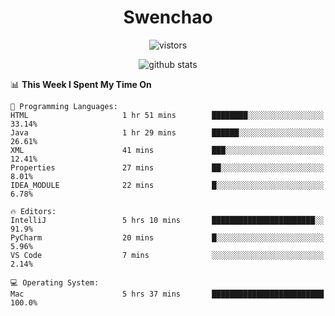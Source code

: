 <h1 align="center">Swenchao</h3>

<p align="center">
  <img src="https://visitor-badge.glitch.me/badge?page_id=Swenchao" alt="vistors" />
</p>

<p align="center">
  <img src="https://github-readme-stats.vercel.app/api?username=Swenchao&count_private=true&show_icons=true&theme=vue-dark&hide_title=true" alt="github stats" />
</p>

<!--START_SECTION:waka-->
📊 **This Week I Spent My Time On** 

```text
💬 Programming Languages: 
HTML                     1 hr 51 mins        ████████░░░░░░░░░░░░░░░░░   33.14% 
Java                     1 hr 29 mins        ██████░░░░░░░░░░░░░░░░░░░   26.61% 
XML                      41 mins             ███░░░░░░░░░░░░░░░░░░░░░░   12.41% 
Properties               27 mins             ██░░░░░░░░░░░░░░░░░░░░░░░   8.01% 
IDEA_MODULE              22 mins             █░░░░░░░░░░░░░░░░░░░░░░░░   6.78%

🔥 Editors: 
IntelliJ                 5 hrs 10 mins       ███████████████████████░░   91.9% 
PyCharm                  20 mins             █░░░░░░░░░░░░░░░░░░░░░░░░   5.96% 
VS Code                  7 mins              ░░░░░░░░░░░░░░░░░░░░░░░░░   2.14%

💻 Operating System: 
Mac                      5 hrs 37 mins       █████████████████████████   100.0%

```


<!--END_SECTION:waka-->
